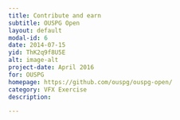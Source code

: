 ```yaml
---
title: Contribute and earn
subtitle: OUSPG Open
layout: default
modal-id: 6
date: 2014-07-15
yid: ThK2q9f8U5E
alt: image-alt
project-date: April 2016
for: OUSPG
homepage: https://github.com/ouspg/ouspg-open/
category: VFX Exercise
description:

---
```

